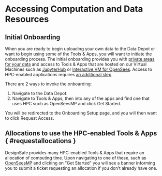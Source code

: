 # Accessing Computation and Data Resources

## Initial Onboarding

When you are ready to begin uploading your own data to the Data Depot or want to begin using some of the Tools & Apps, you will want to initiate the onboarding process. The initial onboarding provides you with [private areas for your data](https://www.designsafe-ci.org/user-guide/managingdata/datadepot/) and access to Tools & Apps that are hosted on our Virtual Machines such as [JupyterHub](https://www.designsafe-ci.org/use-designsafe/tools-applications/analysis/jupyter/) or [Interactive VM for OpenSees](https://www.designsafe-ci.org/use-designsafe/tools-applications/simulation/opensees/). Access to HPC-enabled applications requires [an additional step](#requestallocations).

There are 2 ways to invoke the onboarding:

1. Navigate to the Data Depot.
2. Navigate to Tools & Apps, then into any of the apps and find one that uses HPC such as OpenSeesMP and click Get Started.

You will be redirected to the Onboarding Setup page, and you will then want to click Request Access.

## Allocations to use the HPC-enabled Tools & Apps { #requestallocations }

DesignSafe provides many HPC-enabled Tools & Apps that require an allocation of computing time. Upon navigating to one of these, such as [OpenSeesMP](https://www.designsafe-ci.org/use-designsafe/tools-applications/simulation/opensees/) and clicking on "Get Started" you will see a banner informing you to submit a ticket requesting an allocation if you don't already have one.

